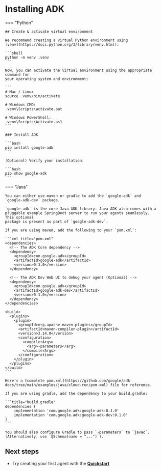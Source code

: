 # Installing ADK

=== "Python"

    ## Create & activate virtual environment
    
    We recommend creating a virtual Python environment using
    [venv](https://docs.python.org/3/library/venv.html):
    
    ```shell
    python -m venv .venv
    ```
    
    Now, you can activate the virtual environment using the appropriate command for
    your operating system and environment:
    
    ```
    # Mac / Linux
    source .venv/bin/activate
    
    # Windows CMD:
    .venv\Scripts\activate.bat
    
    # Windows PowerShell:
    .venv\Scripts\Activate.ps1
    ```

    ### Install ADK
    
    ```bash
    pip install google-adk
    ```
    
    (Optional) Verify your installation:
    
    ```bash
    pip show google-adk
    ```

=== "Java"

    You can either use maven or gradle to add the `google-adk` and `google-adk-dev` package.

    `google-adk` is the core Java ADK library. Java ADK also comes with a pluggable example SpringBoot server to run your agents seamlessly. This optional
    package is present as part of `google-adk-dev`.
    
    If you are using maven, add the following to your `pom.xml`:

    ```xml title="pom.xml"
    <dependencies>
      <!-- The ADK Core dependency -->
      <dependency>
        <groupId>com.google.adk</groupId>
        <artifactId>google-adk</artifactId>
        <version>0.1.0</version>
      </dependency>
      
      <!-- The ADK Dev Web UI to debug your agent (Optional) -->
      <dependency>
        <groupId>com.google.adk</groupId>
        <artifactId>google-adk-dev</artifactId>
        <version>0.1.0</version>
      </dependency>
    </dependencies>

    <build>
      <plugins>
        <plugin>
          <groupId>org.apache.maven.plugins</groupId>
          <artifactId>maven-compiler-plugin</artifactId>
          <version>3.14.0</version>
          <configuration>
            <compilerArgs>
              <arg>-parameters</arg>
            </compilerArgs>
          </configuration>
        </plugin>
      </plugins>
    </build>
    ```

    Here's a [complete pom.xml](https://github.com/google/adk-docs/tree/main/examples/java/cloud-run/pom.xml) file for reference.

    If you are using gradle, add the dependency to your build.gradle:

    ```title="build.gradle"
    dependencies {
        implementation 'com.google.adk:google-adk:0.1.0'
        implementation 'com.google.adk:google-adk-dev:0.1.0'
    }
    ```

    You should also configure Gradle to pass `-parameters` to `javac`. (Alternatively, use `@Schema(name = "...")`).


## Next steps

* Try creating your first agent with the [**Quickstart**](quickstart.md)
